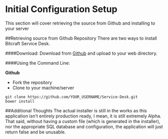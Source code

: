 # Initial Configuration Setup
This section will cover retrieving the source from Github and installing to your server

##Retrieving source from Github Repository
There are two ways to install Bitcraft Service Desk.

####Download:
Download from [Github](https://github.com/bitcraft-labs/Service-Desk/archive/pre-alpha.zip) and upload to your web directory.

####Using the Command Line:

**Github**

- Fork the repository
- Clone to your machine/server
```
git clone https://github.com/YOUR_USERNAME/Service-Desk.git
bower install
```

##Additional Thoughts
The actual installer is still in the works as this application isn't entirely production ready, I mean, it is still extremely Alpha. That said, without having a custom file (which is generated in the installer), nor the appropriate SQL database and configuration, the application will just return false and be unusable.
